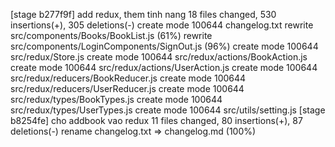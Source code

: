 [stage b277f9f] add redux, them tinh nang
 18 files changed, 530 insertions(+), 305 deletions(-)
 create mode 100644 changelog.txt
 rewrite src/components/Books/BookList.js (61%)
 rewrite src/components/LoginComponents/SignOut.js (96%)
 create mode 100644 src/redux/Store.js
 create mode 100644 src/redux/actions/BookAction.js
 create mode 100644 src/redux/actions/UserAction.js
 create mode 100644 src/redux/reducers/BookReducer.js
 create mode 100644 src/redux/reducers/UserReducer.js
 create mode 100644 src/redux/types/BookTypes.js
 create mode 100644 src/redux/types/UserTypes.js
 create mode 100644 src/utils/setting.js
[stage b8254fe] cho addbook vao redux
 11 files changed, 80 insertions(+), 87 deletions(-)
 rename changelog.txt => changelog.md (100%)

